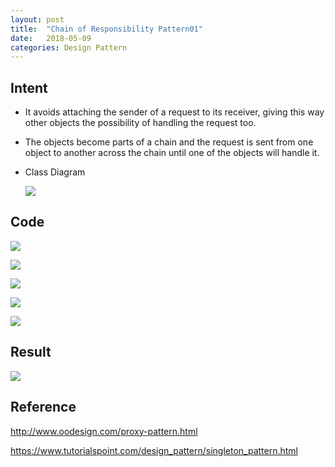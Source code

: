 ```yaml
---
layout: post
title:  "Chain of Responsibility Pattern01"
date:   2018-05-09
categories: Design Pattern
---
```


## Intent

- It avoids attaching the sender of a request to its receiver, giving this way other objects the possibility of handling the request too.

- The objects become parts of a chain and the request is sent from one object to another across the chain until one of the objects will handle it.

- Class Diagram

  ![](/image/corUML.png)

## Code

![](/image/cor01.png)

![](/image/cor02.png)

![](/image/cor03.png)

![](/image/cor04.png)

![](/image/cor05.png)

## Result

![](/image/cor06.png)

## Reference

<http://www.oodesign.com/proxy-pattern.html>

<https://www.tutorialspoint.com/design_pattern/singleton_pattern.html>



